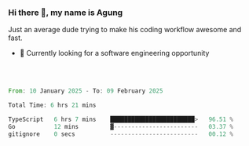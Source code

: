 ### Hi there 👋, my name is Agung
Just an average dude trying to make his coding workflow awesome and fast.

<!--
**agungfir98/agungfir98** is a ✨ _special_ ✨ repository because its `README.md` (this file) appears on your GitHub profile.
-->

- 🔭 Currently looking for a software engineering opportunity
<br/>
<br/>
<!--START_SECTION:waka-->

```rust
From: 10 January 2025 - To: 09 February 2025

Total Time: 6 hrs 21 mins

TypeScript   6 hrs 7 mins    ████████████████████████>   96.51 %
Go           12 mins         ▓------------------------   03.37 %
gitignore    0 secs          -------------------------   00.12 %
```

<!--END_SECTION:waka-->
